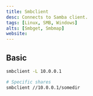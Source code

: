 ```yaml
---
title: Smbclient
desc: Connects to Samba client.
tags: [Linux, SMB, Windows]
alts: [Smbget, Smbmap]
website:
---
```


## Basic

```sh
smbclient -L 10.0.0.1

# Specific shares
smbclient //10.0.0.1/somedir
```
